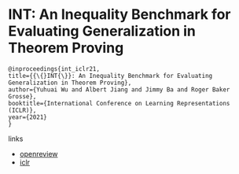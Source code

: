# INT: An Inequality Benchmark for Evaluating Generalization in Theorem Proving

```
@inproceedings{int_iclr21,
title={{\{}INT{\}}: An Inequality Benchmark for Evaluating Generalization in Theorem Proving},
author={Yuhuai Wu and Albert Jiang and Jimmy Ba and Roger Baker Grosse},
booktitle={International Conference on Learning Representations (ICLR)},
year={2021}
}
```

links
- [openreview](https://openreview.net/forum?id=O6LPudowNQm)
- [iclr](https://iclr.cc/virtual/2021/poster/2689)
